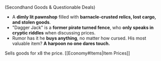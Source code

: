 (Secondhand Goods & Questionable Deals)

- A **dimly lit pawnshop** filled with **barnacle-crusted relics, lost cargo, and stolen goods**.
- "Dagger Jack" is a **former pirate turned fence**, who **only speaks in cryptic riddles** when discussing prices.
- Rumor has it he **buys anything**, no matter how cursed. His most valuable item? **A harpoon no one dares touch.**

Sells goods for x8 the price.
[[Economy#Items|Item Prices]]